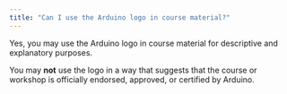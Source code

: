 ```yaml
---
title: "Can I use the Arduino logo in course material?"
---
```


Yes, you may use the Arduino logo in course material for descriptive and explanatory purposes.

You may **not** use the logo in a way that suggests that the course or workshop is officially endorsed, approved, or certified by Arduino.
